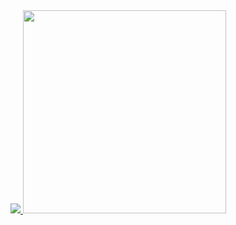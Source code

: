 <div>
  <a href="https://go.dev/">
    <img src="https://raw.githubusercontent.com/egonelbre/gophers/master/.thumb/animation/gopher-dance-long-3x.gif" />
  </a>
  
  <a href="https://hackertyper.net/#">
    <img src="https://media.tenor.com/KZcXqqlfzoMAAAAC/mr-robot-elliot-alderson.gif" width="325" />
  </a> 
</div>

